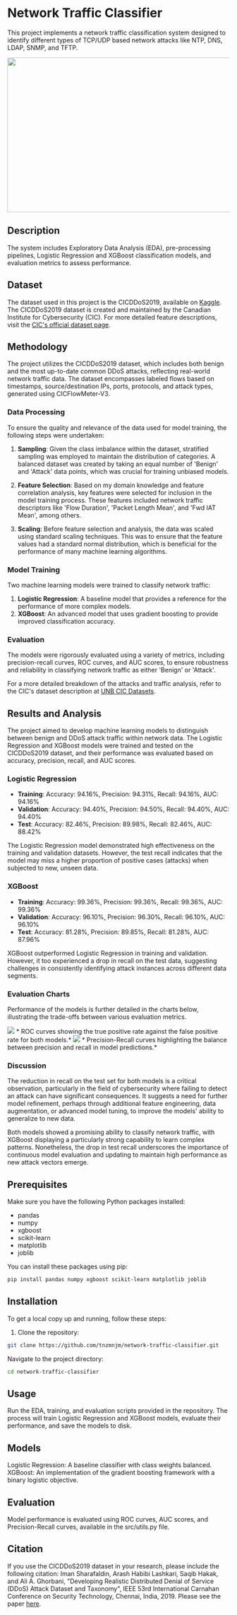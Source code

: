 # Network Traffic Classifier
This project implements a network traffic classification system designed to identify different types of TCP/UDP based network attacks like NTP, DNS, LDAP, SNMP, and TFTP.


<img src="banner_photo.png" width="700" height="350">


## Description
The system includes Exploratory Data Analysis (EDA), pre-processing pipelines, Logistic Regression and XGBoost classification models, and evaluation metrics to assess performance.


## Dataset
The dataset used in this project is the CICDDoS2019, available on [Kaggle](https://www.kaggle.com/datasets/dhoogla/cicddos2019). The CICDDoS2019 dataset is created and maintained by the Canadian Institute for Cybersecurity (CIC). For more detailed feature descriptions, visit the [CIC's official dataset page](https://www.unb.ca/cic/datasets/ddos-2019.html).


## Methodology

The project utilizes the CICDDoS2019 dataset, which includes both benign and the most up-to-date common DDoS attacks, reflecting real-world network traffic data. The dataset encompasses labeled flows based on timestamps, source/destination IPs, ports, protocols, and attack types, generated using CICFlowMeter-V3.

### Data Processing
To ensure the quality and relevance of the data used for model training, the following steps were undertaken:

1. **Sampling**: Given the class imbalance within the dataset, stratified sampling was employed to maintain the distribution of categories. A balanced dataset was created by taking an equal number of 'Benign' and 'Attack' data points, which was crucial for training unbiased models.

2. **Feature Selection**: Based on my domain knowledge and feature correlation analysis, key features were selected for inclusion in the model training process. These features included network traffic descriptors like 'Flow Duration', 'Packet Length Mean', and 'Fwd IAT Mean', among others.

3. **Scaling**: Before feature selection and analysis, the data was scaled using standard scaling techniques. This was to ensure that the feature values had a standard normal distribution, which is beneficial for the performance of many machine learning algorithms.

### Model Training
Two machine learning models were trained to classify network traffic:

1. **Logistic Regression**: A baseline model that provides a reference for the performance of more complex models.
2. **XGBoost**: An advanced model that uses gradient boosting to provide improved classification accuracy.

### Evaluation
The models were rigorously evaluated using a variety of metrics, including precision-recall curves, ROC curves, and AUC scores, to ensure robustness and reliability in classifying network traffic as either 'Benign' or 'Attack'.


For a more detailed breakdown of the attacks and traffic analysis, refer to the CIC's dataset description at [UNB CIC Datasets](https://www.unb.ca/cic/datasets/ddos-2019.html).


## Results and Analysis

The project aimed to develop machine learning models to distinguish between benign and DDoS attack traffic within network data. The Logistic Regression and XGBoost models were trained and tested on the CICDDoS2019 dataset, and their performance was evaluated based on accuracy, precision, recall, and AUC scores.

### Logistic Regression
- **Training**: Accuracy: 94.16%, Precision: 94.31%, Recall: 94.16%, AUC: 94.16%
- **Validation**: Accuracy: 94.40%, Precision: 94.50%, Recall: 94.40%, AUC: 94.40%
- **Test**: Accuracy: 82.46%, Precision: 89.98%, Recall: 82.46%, AUC: 88.42%

The Logistic Regression model demonstrated high effectiveness on the training and validation datasets. However, the test recall indicates that the model may miss a higher proportion of positive cases (attacks) when subjected to new, unseen data.

### XGBoost
- **Training**: Accuracy: 99.36%, Precision: 99.36%, Recall: 99.36%, AUC: 99.36%
- **Validation**: Accuracy: 96.10%, Precision: 96.30%, Recall: 96.10%, AUC: 96.10%
- **Test**: Accuracy: 81.28%, Precision: 89.85%, Recall: 81.28%, AUC: 87.96%

XGBoost outperformed Logistic Regression in training and validation. However, it too experienced a drop in recall on the test data, suggesting challenges in consistently identifying attack instances across different data segments.

### Evaluation Charts
Performance of the models is further detailed in the charts below, illustrating the trade-offs between various evaluation metrics.

<img src="docs/roc.png">
* ROC curves showing the true positive rate against the false positive rate for both models.*

<img src="docs/precision-recall.png">
* Precision-Recall curves highlighting the balance between precision and recall in model predictions.*

### Discussion
The reduction in recall on the test set for both models is a critical observation, particularly in the field of cybersecurity where failing to detect an attack can have significant consequences. It suggests a need for further model refinement, perhaps through additional feature engineering, data augmentation, or advanced model tuning, to improve the models' ability to generalize to new data.

Both models showed a promising ability to classify network traffic, with XGBoost displaying a particularly strong capability to learn complex patterns. Nonetheless, the drop in test recall underscores the importance of continuous model evaluation and updating to maintain high performance as new attack vectors emerge.


## Prerequisites
Make sure you have the following Python packages installed:
- pandas
- numpy
- xgboost
- scikit-learn
- matplotlib
- joblib

You can install these packages using pip:
```sh
pip install pandas numpy xgboost scikit-learn matplotlib joblib
```

## Installation
To get a local copy up and running, follow these steps:

1. Clone the repository:
```sh
git clone https://github.com/tnzmnjm/network-traffic-classifier.git
```
Navigate to the project directory:
```sh
cd network-traffic-classifier
```

## Usage
Run the EDA, training, and evaluation scripts provided in the repository. The process will train Logistic Regression and XGBoost models, evaluate their performance, and save the models to disk.

## Models
Logistic Regression: A baseline classifier with class weights balanced.
XGBoost: An implementation of the gradient boosting framework with a binary logistic objective.

## Evaluation
Model performance is evaluated using ROC curves, AUC scores, and Precision-Recall curves, available in the src/utils.py file.

## Citation
If you use the CICDDoS2019 dataset in your research, please include the following citation:
Iman Sharafaldin, Arash Habibi Lashkari, Saqib Hakak, and Ali A. Ghorbani, "Developing Realistic Distributed Denial of Service (DDoS) Attack Dataset and Taxonomy", IEEE 53rd International Carnahan Conference on Security Technology, Chennai, India, 2019.
Please see the paper [here](https://ieeexplore.ieee.org/abstract/document/8888419).


